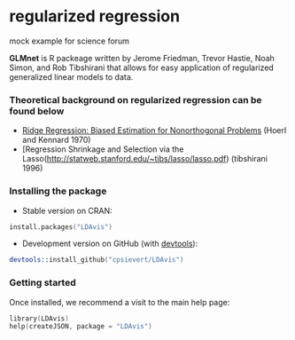 # regularized regression
mock example for science forum


**GLMnet** is R packeage written by Jerome Friedman, Trevor Hastie, Noah Simon, and Rob Tibshirani that allows for easy application of regularized generalized linear models to data.  

### Theoretical background on regularized regression can be found below
* [Ridge Regression: Biased Estimation for Nonorthogonal Problems](http://math.arizona.edu/~hzhang/math574m/Read/Ridge.pdf)  (Hoerl and Kennard 1970)
* [Regression Shrinkage and Selection via the Lasso(http://statweb.stanford.edu/~tibs/lasso/lasso.pdf) (tibshirani 1996)

### Installing the package

* Stable version on CRAN:

```s
install.packages("LDAvis")
```

* Development version on GitHub (with [devtools](http://cran.r-project.org/web/packages/devtools/index.html)):

```s
devtools::install_github("cpsievert/LDAvis")
```

### Getting started

Once installed, we recommend a visit to the main help page:

```s
library(LDAvis)
help(createJSON, package = "LDAvis")
```
